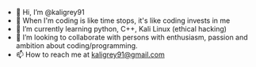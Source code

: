 - 👋 Hi, I’m @kaligrey91
- 👀 When I'm coding is like time stops, it's like coding invests in me 
- 🌱 I’m currently learning python, C++, Kali Linux (ethical hacking)
- 💞️ I’m looking to collaborate with persons with enthusiasm, passion and ambition about coding/programming.
- 📫 How to reach me at kaligrey91@gmail.com

<!---
kaligrey91/kaligrey91 is a ✨ special ✨ repository because its `README.md` (this file) appears on your GitHub profile.
You can click the Preview link to take a look at your changes.
--->

